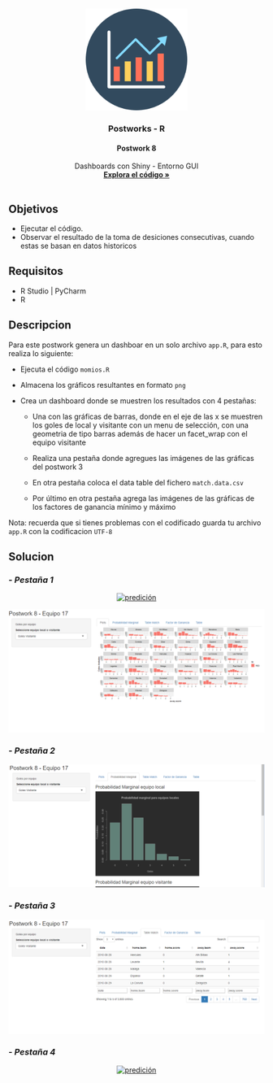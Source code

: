 

<!-- PROJECT LOGO -->
<br />
<p align="center">
  <a href="https://github.com/Team-17-Bedu/r-postworks">
    <img src="https://github.com/Team-17-Bedu/r-postworks/blob/main/img/logo.png" alt="Logo" width="200" height="200">
  </a>

  <h3 align="center"><strong>Postworks - R</strong></h3>
  <h4 align="center"><strong>Postwork 8</strong></h4>
  <p align="center">
     Dashboards con Shiny - Entorno GUI
    <br />
    <a href="Postwork8.R"><strong>Explora el código »</strong></a>
    <br/>
    <br/>
  </p>
  
</p>

## Objetivos
- Ejecutar el código.
- Observar el resultado de la toma de desiciones consecutivas, cuando estas se basan en datos historicos
## Requisitos
- R Studio | PyCharm
- R
## Descripcion
Para este postwork genera un dashboar en un solo archivo `app.R`, para esto realiza lo siguiente:

- Ejecuta el código `momios.R`

- Almacena los gráficos resultantes en formato `png`

- Crea un dashboard donde se muestren los resultados con 4 pestañas:

  - Una con las gráficas de barras, donde en el eje de las x se muestren los goles de local y visitante con un menu de selección, con una geometria de tipo barras además de hacer un facet_wrap con el equipo visitante

  - Realiza una pestaña donde agregues las imágenes de las gráficas del postwork 3

  - En otra pestaña coloca el data table del fichero `match.data.csv`

  - Por último en otra pestaña agrega las imágenes de las gráficas de los factores de ganancia mínimo y máximo

Nota: recuerda que si tienes problemas con el codificado guarda tu archivo `app.R` con la codificacion `UTF-8`
## Solucion
### - _Pestaña 1_
<p align="center">
  <a href="https://github.com/Team-17-Bedu/r-postworks">
    <img src="https://github.com/Team-17-Bedu/r-postworks/blob/main/img/postwork8-pestaña1.PNG" alt="predición">
  </a>
</p>

<p align="center">
  <a href="https://github.com/Team-17-Bedu/r-postworks">
    <img src="https://github.com/Team-17-Bedu/r-postworks/blob/main/img/postwork8-captura1-1.PNG" alt="predición">
  </a>
</p>

### - _Pestaña 2_
<p align="center">
  <a href="https://github.com/Team-17-Bedu/r-postworks">
    <img src="https://github.com/Team-17-Bedu/r-postworks/blob/main/img/postwork8-captura2.PNG" alt="predición">
  </a>
</p>

### - _Pestaña 3_
<p align="center">
  <a href="https://github.com/Team-17-Bedu/r-postworks">
    <img src="https://github.com/Team-17-Bedu/r-postworks/blob/main/img/postwork8-captura3.PNG
" alt="predición">
  </a>
</p>

### - _Pestaña 4_
<p align="center">
  <a href="https://github.com/Team-17-Bedu/r-postworks">
    <img src="https://github.com/Team-17-Bedu/r-postworks/blob/main/imgpostwork8-pestaña4.PNG
" alt="predición">
  </a>
</p>


